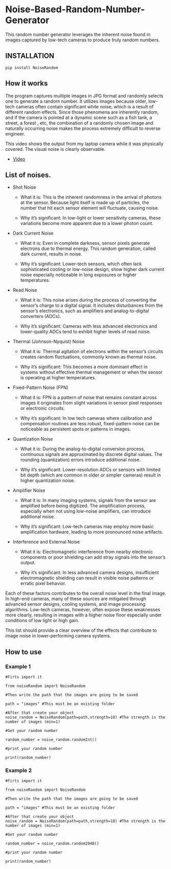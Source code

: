 # Noise-Based-Random-Number-Generator
This random number generator leverages the inherent noise found in images captured by low-tech cameras to produce truly random numbers.

## INSTALLATION

    pip install NoiseRandom

## How it works

The program captures multiple images in JPG format and randomly selects one to generate a random number.
It utilizes images because older, low-tech cameras often contain significant white noise, which is a result of different random effects. Since those phenomena are inherently random, and if the camera is pointed at a dynamic scene such as a fish tank, a street, a forest , etc, the combination of a randomly chosen image and naturally occurring noise makes the process extremely difficult to reverse engineer.


This video shows the output from my laptop camera while it was physically covered. The visual noise is clearly observable.
    
* [Video](https://youtu.be/WqcqhsS5VLI)


## List of noises.

* Shot Noise

    * What it is: This is the inherent randomness in the arrival of photons at the sensor. Because light itself is made up of particles, the number that hit each sensor element will fluctuate, causing noise.

    * Why it’s significant: In low-light or lower sensitivity cameras, these variations become more apparent due to a lower photon count.

* Dark Current Noise

    * What it is: Even in complete darkness, sensor pixels generate electrons due to thermal energy. This random generation, called dark current, results in noise.

    * Why it’s significant: Lower-tech sensors, which often lack sophisticated cooling or low-noise design, show higher dark current noise especially noticeable in long exposures or higher temperatures.

* Read Noise

    * What it is: This noise arises during the process of converting the sensor’s charge to a digital signal. It includes disturbances from the sensor’s electronics, such as amplifiers and analog-to-digital converters (ADCs).

    * Why it’s significant: Cameras with less advanced electronics and lower-quality ADCs tend to exhibit higher levels of read noise.

* Thermal (Johnson-Nyquist) Noise

    * What it is: Thermal agitation of electrons within the sensor’s circuits creates random fluctuations, commonly known as thermal noise.

    * Why it’s significant: This becomes a more dominant effect in systems without effective thermal management or when the sensor is operating at higher temperatures.

* Fixed-Pattern Noise (FPN)

    * What it is: FPN is a pattern of noise that remains constant across images it originates from slight variations in sensor pixel responses or electronic circuits.

    * Why it’s significant: In low tech cameras where calibration and compensation routines are less robust, fixed-pattern noise can be noticeable as persistent spots or patterns in images.

* Quantization Noise

    * What it is: During the analog-to-digital conversion process, continuous signals are approximated by discrete digital values. The rounding (quantization) errors introduce additional noise.

    * Why it’s significant: Lower-resolution ADCs or sensors with limited bit depth (which are common in older or simpler cameras) result in higher quantization noise.

* Amplifier Noise

    * What it is: In many imaging systems, signals from the sensor are amplified before being digitized. The amplification process, especially when not using low-noise amplifiers, can introduce additional noise.

    * Why it’s significant: Low-tech cameras may employ more basic amplification hardware, leading to more pronounced noise artifacts.

* Interference and External Noise

    * What it is: Electromagnetic interference from nearby electronic components or poor shielding can add stray signals into the sensor’s output.

    * Why it’s significant: In less advanced camera designs, insufficient electromagnetic shielding can result in visible noise patterns or erratic pixel behavior.

Each of these factors contributes to the overall noise level in the final image. In high-end cameras, many of these sources are mitigated through advanced sensor designs, cooling systems, and image processing algorithms. Low-tech cameras, however, often expose these weaknesses more clearly, resulting in images with a higher noise floor especially under conditions of low light or high gain.

This list should provide a clear overview of the effects that contribute to image noise in lower-performing camera systems.

## How to use

### Example 1

    #Firts import it

    from noiseRandom import NoiseRandom

    #Then write the path that the images are going to be saved

    path = "images" #This must be an existing folder

    #After that create your object
    noise_random = NoiseRandom(path=path,strength=10) #The strength is the number of images (min=1)

    #Get your random number

    random_number = noise_random.randomInt()

    #print your random number

    print(random_number)

### Example 2

    #Firts import it

    from noiseRandom import NoiseRandom

    #Then write the path that the images are going to be saved

    path = "images" #This must be an existing folder

    #After that create your object
    noise_random = NoiseRandom(path=path,strength=10) #The strength is the number of images (min=1)

    #Get your random number

    random_number = noise_random.random2048()

    #print your random number

    print(random_number)